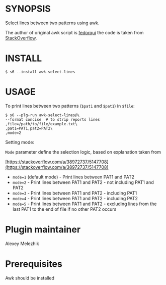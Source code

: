 # SYNOPSIS

Select lines between two patterns using awk.

The author of original awk script is [fedorqui](https://stackoverflow.com/users/1983854/fedorqui)
the code is taken from [StackOverflow](https://stackoverflow.com/a/38972737/5147708).


# INSTALL

    $ s6 --install awk-select-lines

# USAGE

To print lines between two patterns (`$pat1` and `$pat1`) in `$file`:

    $ s6 --plg-run awk-select-lines@\
    --format concise  # to strip reports lines 
    ,file=/path/to/file/example.txt\
    ,pat1=PAT1,pat2=PAT2\
    ,mode=2

Setting mode:

`Mode` parameter define the selection logic, based on explanation taken from

[https://stackoverflow.com/a/38972737/5147708](https://stackoverflow.com/a/38972737/5147708)


* `mode=1` (default mode) - Print lines between PAT1 and PAT2
* `mode=2` - Print lines between PAT1 and PAT2 - not including PAT1 and PAT2
* `mode=3` - Print lines between PAT1 and PAT2 - including PAT1
* `mode=4` - Print lines between PAT1 and PAT2 - including PAT2
* `mode=5` - Print lines between PAT1 and PAT2 - excluding lines from the last PAT1 to the end of file if no other PAT2 occurs

# Plugin maintainer

Alexey Melezhik

# Prerequisites

Awk should be installed


